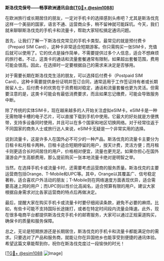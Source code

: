 **斯洛伐克保号——畅享欧洲通讯自由[[TG💪+ @esim1088](https://t.me/s/esim1088)]**

在欧洲旅行或长期居住的朋友，一定对手机卡的选择感到头疼吧？尤其是斯洛伐克这样一个美丽的国家，语言不通、运营商众多，稍不留神就可能踩坑。今天，我们就来聊聊斯洛伐克的手机卡和流量卡，帮助大家轻松搞定通讯问题。

首先，让我们了解一下斯洛伐克常见的手机卡类型。最常见的就是预付费卡（Prepaid SIM Card），这种卡非常适合短期游客。你只需购买一张SIM卡，充值后就可以使用了。它的优点是操作简单，不需要提供过多个人信息，适合不想麻烦的旅行者。不过，这类卡的通话和流量套餐通常有限制，如果超出套餐范围，费用可能会很高。因此，在选择时一定要根据自己的需求来决定是否够用。

对于需要长期在斯洛伐克生活的朋友，可以选择后付费卡（Postpaid SIM Card）。这种卡需要提供身份证明并签订合同，通常适用于工作签证持有者或长期居留人士。后付费卡的优势在于资费相对稳定，通话和流量套餐也更为灵活。但需要注意的是，这类卡可能会有最低消费要求，而且如果忘记缴费，可能会导致服务中断。

除了传统的实体SIM卡，现在越来越多的人开始关注虚拟eSIM卡。eSIM卡是一种无需物理卡槽的电子芯片，可以直接下载到手机中使用。它最大的好处就是方便携带，支持多设备同时使用，并且可以在多个国家和地区切换网络。对于经常往返于不同国家的商务人士或旅行达人来说，eSIM卡无疑是一个非常实用的选择。

说到流量卡，这是许多人在国外必不可少的一种产品。斯洛伐克的流量卡主要分为日租卡和月租卡两种。日租卡适合短期停留的用户，按天计费，灵活方便；而月租卡则更适合长时间居住的用户，价格相对便宜，流量也更充足。如果你担心在国外漫游会产生高额费用，那么提前购买一张本地流量卡绝对是明智之举。

当然，在选择手机卡或流量卡时，还需要考虑运营商的服务质量。斯洛伐克的主要运营商包括Orange、T-Mobile和UPC等。其中，Orange以其覆盖广、信号稳定著称，适合喜欢户外活动的朋友；T-Mobile则在网络速度方面表现优异，适合需要高速上网的用户；而UPC则以性价比高闻名，适合预算有限的用户。建议大家根据自身需求对比各家运营商的特点后再做决定。

最后，提醒大家在购买手机卡或流量卡时要仔细阅读条款，避免不必要的麻烦。比如，有些卡可能不支持国际长途拨打，或者在特定时间段内流量会降速。此外，现在很多电商平台都提供斯洛伐克手机卡的邮寄服务，大家可以通过正规渠道购买，确保卡的质量和服务保障。

总之，无论是短期旅游还是长期居住，斯洛伐克的手机卡和流量卡都能满足你的需求。只要选对了产品和服务商，就能让你在异国他乡也能享受到便捷的通讯体验。希望这篇文章能帮到你，祝你在斯洛伐克度过一段愉快的时光！

[[TG💪+ @esim1088](https://t.me/s/esim1088) ![Image](https://i.postimg.cc/4NQfJmqS/Snipaste-2025-05-13-00-14-12.png)]